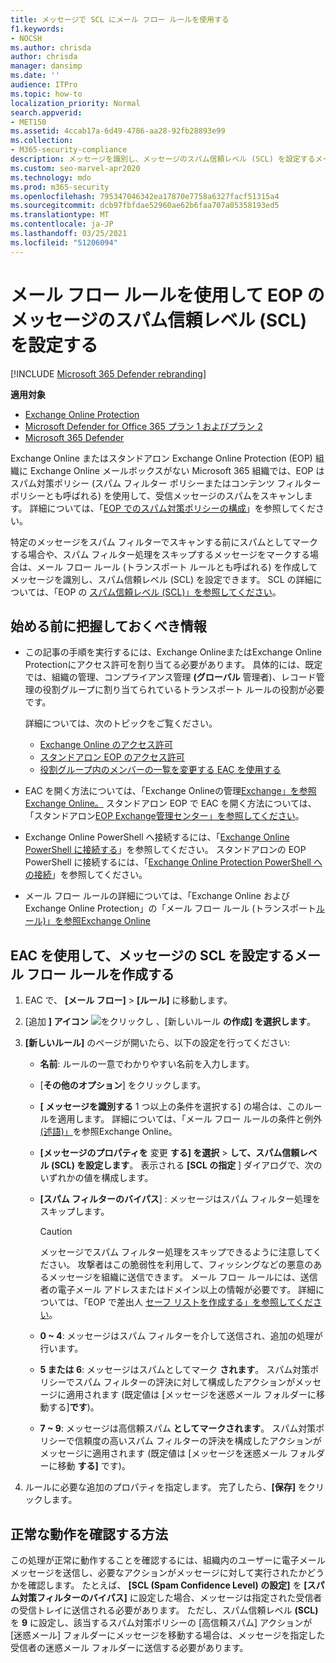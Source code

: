 ```yaml
---
title: メッセージで SCL にメール フロー ルールを使用する
f1.keywords:
- NOCSH
ms.author: chrisda
author: chrisda
manager: dansimp
ms.date: ''
audience: ITPro
ms.topic: how-to
localization_priority: Normal
search.appverid:
- MET150
ms.assetid: 4ccab17a-6d49-4786-aa28-92fb28893e99
ms.collection:
- M365-security-compliance
description: メッセージを識別し、メッセージのスパム信頼レベル (SCL) を設定するメール フロー ルール (トランスポート ルール) を作成する方法についてExchange Online Protection。
ms.custom: seo-marvel-apr2020
ms.technology: mdo
ms.prod: m365-security
ms.openlocfilehash: 795347046342ea17870e7758a6327facf51315a4
ms.sourcegitcommit: dcb97fbfdae52960ae62b6faa707a05358193ed5
ms.translationtype: MT
ms.contentlocale: ja-JP
ms.lasthandoff: 03/25/2021
ms.locfileid: "51206094"
---
```

# <a name="use-mail-flow-rules-to-set-the-spam-confidence-level-scl-in-messages-in-eop"></a>メール フロー ルールを使用して EOP のメッセージのスパム信頼レベル (SCL) を設定する

[!INCLUDE [Microsoft 365 Defender rebranding](../includes/microsoft-defender-for-office.md)]

**適用対象**
- [Exchange Online Protection](exchange-online-protection-overview.md)
- [Microsoft Defender for Office 365 プラン 1 およびプラン 2](defender-for-office-365.md)
- [Microsoft 365 Defender](../defender/microsoft-365-defender.md)

Exchange Online またはスタンドアロン Exchange Online Protection (EOP) 組織に Exchange Online メールボックスがない Microsoft 365 組織では、EOP はスパム対策ポリシー (スパム フィルター ポリシーまたはコンテンツ フィルター ポリシーとも呼ばれる) を使用して、受信メッセージのスパムをスキャンします。 詳細については、「[EOP でのスパム対策ポリシーの構成](configure-your-spam-filter-policies.md)」を参照してください。

特定のメッセージをスパム フィルターでスキャンする前にスパムとしてマークする場合や、スパム フィルター処理をスキップするメッセージをマークする場合は、メール フロー ルール (トランスポート ルールとも呼ばれる) を作成してメッセージを識別し、スパム信頼レベル (SCL) を設定できます。 SCL の詳細については、「EOP の [スパム信頼レベル (SCL)」を参照してください](spam-confidence-levels.md)。

## <a name="what-do-you-need-to-know-before-you-begin"></a>始める前に把握しておくべき情報

- この記事の手順を実行するには、Exchange OnlineまたはExchange Online Protectionにアクセス許可を割り当てる必要があります。 具体的には、既定では、組織の管理、コンプライアンス管理 **(グローバル** 管理者)、レコード管理の役割グループに割り当てられているトランスポート ルールの役割が必要です。 

  詳細については、次のトピックをご覧ください。

  - [Exchange Online のアクセス許可](/exchange/permissions-exo/permissions-exo)
  - [スタンドアロン EOP のアクセス許可](feature-permissions-in-eop.md)
  - [役割グループ内のメンバーの一覧を変更する EAC を使用する](manage-admin-role-group-permissions-in-eop.md#use-the-eac-modify-the-list-of-members-in-role-groups)

- EAC を開く方法については、「Exchange Onlineの管理[Exchange」を参照Exchange Online。](/Exchange/exchange-admin-center) スタンドアロン EOP で EAC を開く方法については、「スタンドアロン[EOP Exchange管理センター」を参照してください](exchange-admin-center-in-exchange-online-protection-eop.md)。

- Exchange Online PowerShell へ接続するには、「[Exchange Online PowerShell に接続する](/powershell/exchange/connect-to-exchange-online-powershell)」を参照してください。 スタンドアロンの EOP PowerShell に接続するには、「[Exchange Online Protection PowerShell への接続](/powershell/exchange/connect-to-exchange-online-protection-powershell)」を参照してください。

- メール フロー ルールの詳細については、「Exchange Online および Exchange Online Protection」の「メール フロー ルール (トランスポート[ルール)」を参照Exchange Online](/Exchange/security-and-compliance/mail-flow-rules/mail-flow-rules)

## <a name="use-the-eac-to-create-a-mail-flow-rule-that-sets-the-scl-of-a-message"></a>EAC を使用して、メッセージの SCL を設定するメール フロー ルールを作成する

1. EAC で、 **[メール フロー]** \> **[ルール]** に移動します。

2. [追加 **] アイコン** ![ をクリックし ](../../media/ITPro-EAC-AddIcon.png) 、[新しいルール **の作成] を選択します**。

3. **[新しいルール]** のページが開いたら、以下の設定を行ってください:

   - **名前**: ルールの一意でわかりやすい名前を入力します。

   - [**その他のオプション**] をクリックします。

   - **[ メッセージを識別する** 1 つ以上の条件を選択する] の場合は、このルールを適用します。 詳細については、「メール フロー ルールの条件と例外[(述語)」](/Exchange/security-and-compliance/mail-flow-rules/conditions-and-exceptions)を参照Exchange Online。

   - **[メッセージのプロパティを** 変更 **する] を選択** \> **して、スパム信頼レベル (SCL) を設定します**。 表示される **[SCL の指定** ] ダイアログで、次のいずれかの値を構成します。

   - **[スパム フィルターのバイパス**] : メッセージはスパム フィルター処理をスキップします。

     > [!CAUTION]
     > メッセージでスパム フィルター処理をスキップできるように注意してください。 攻撃者はこの脆弱性を利用して、フィッシングなどの悪意のあるメッセージを組織に送信できます。 メール フロー ルールには、送信者の電子メール アドレスまたはドメイン以上の情報が必要です。 詳細については、「EOP で差出人 [セーフ リストを作成する」を参照してください](create-safe-sender-lists-in-office-365.md)。

   - **0 ~ 4**: メッセージはスパム フィルターを介して送信され、追加の処理が行います。

   - **5 または 6**: メッセージはスパムとしてマーク **されます**。 スパム対策ポリシーでスパム フィルターの評決に対して構成したアクションがメッセージに適用されます (既定値は [メッセージを迷惑メール フォルダーに移動する]**です**)。

   - **7 ~ 9**: メッセージは高信頼スパム **としてマークされます**。 スパム対策ポリシーで信頼度の高いスパム フィルターの評決を構成したアクションがメッセージに適用されます (既定値は [メッセージを迷惑メール フォルダーに移動 **する]** です)。

4. ルールに必要な追加のプロパティを指定します。 完了したら、**[保存]** をクリックします。

## <a name="how-do-you-know-this-worked"></a>正常な動作を確認する方法

この処理が正常に動作することを確認するには、組織内のユーザーに電子メール メッセージを送信し、必要なアクションがメッセージに対して実行されたかどうかを確認します。 たとえば、 **[SCL (Spam Confidence Level) の設定]** を **[スパム対策フィルターのバイパス]** に設定した場合、メッセージは指定された受信者の受信トレイに送信される必要があります。 ただし、スパム信頼レベル **(SCL)** を **9** に設定し、該当するスパム対策ポリシーの [高信頼スパム] アクションが [迷惑メール] フォルダーにメッセージを移動する場合は、メッセージを指定した受信者の迷惑メール フォルダーに送信する必要があります。